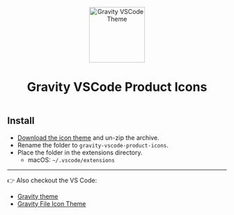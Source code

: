 <p align="center">
  <img alt="Gravity VSCode Theme" src="https://yonnetti-sublime.s3.amazonaws.com/gravity-vscode/gravity-product-icon.png" width="128" />
</p>
<h1 align="center">
  Gravity VSCode Product Icons
</h1>

<p align="center">
<img alt="" src="https://yonnetti-sublime.s3.amazonaws.com/gravity-vscode/the-product-icons.png" />
</p>

## Install

  - [Download the icon theme](https://github.com/frankyonnetti/gravity-file-icons/archive/refs/tags/0.1.2.zip) and un-zip the archive.
  - Rename the folder to `gravity-vscode-product-icons`.
  - Place the folder in the extensions directory.
    - macOS: `~/.vscode/extensions`

---

👉 Also checkout the VS Code:

- [Gravity theme](https://github.com/frankyonnetti/gravity-vscode-theme)
- [Gravity File Icon Theme](https://github.com/frankyonnetti/gravity-vscode-file-icons)
